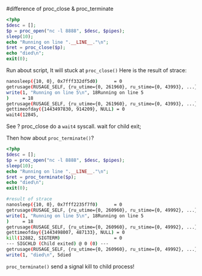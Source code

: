 #difference of proc_close & proc_terminate
```php
<?php
$desc = []; 
$p = proc_open("nc -l 8888", $desc, $pipes);
sleep(10);
echo "Running on line ".__LINE__."\n";
$ret = proc_close($p);
echo "died\n";
exit(0);
```

Run about script, It will stuck at ```proc_close()```
Here is the result of strace:
```bash
nanosleep({10, 0}, 0x7fff332df5d0)      = 0
getrusage(RUSAGE_SELF, {ru_utime={0, 261960}, ru_stime={0, 43993}, ...}) = 0
write(1, "Running on line 5\n", 18Running on line 5
)     = 18
getrusage(RUSAGE_SELF, {ru_utime={0, 261960}, ru_stime={0, 43993}, ...}) = 0
gettimeofday({1443497830, 914209}, NULL) = 0
wait4(12845, 
```
See ?
proc_close do a ```wait4``` syscall. wait for child exit;

Then how about ```proc_terminate()```?
```php
<?php
$desc = []; 
$p = proc_open("nc -l 8888", $desc, $pipes);
sleep(10);
echo "Running on line ".__LINE__."\n";
$ret = proc_terminate($p);
echo "died\n";
exit(0);
```

```bash
#result of strace
nanosleep({10, 0}, 0x7fff2235f7f0)      = 0  
getrusage(RUSAGE_SELF, {ru_utime={0, 260960}, ru_stime={0, 49992}, ...}) = 0
write(1, "Running on line 5\n", 18Running on line 5
)     = 18 
getrusage(RUSAGE_SELF, {ru_utime={0, 260960}, ru_stime={0, 49992}, ...}) = 0
gettimeofday({1443498007, 487133}, NULL) = 0
kill(12882, SIGTERM)                    = 0  
--- SIGCHLD (Child exited) @ 0 (0) ---
getrusage(RUSAGE_SELF, {ru_utime={0, 260960}, ru_stime={0, 49992}, ...}) = 0
write(1, "died\n", 5died
```
```proc_terminate()``` send a signal kill to child process!
